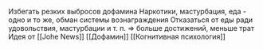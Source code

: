 Избегать резких выбросов дофамина
Наркотики, мастурбация, еда - одно и то же, обман системы вознаграждения
Отказаться от еды ради удовольствия, мастурбации и т. п. => больше достижений, меньше трат
Идея от [[Johe News]]
[[Дофамин]]
[[Когнитивная психология]]
